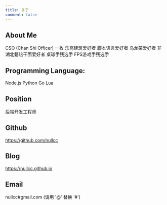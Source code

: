 ```yaml
---
title: 关于
comment: false
---
```


## About Me

CSO (Chan Shi Officer) 一枚
乐高建筑爱好者
脚本语言爱好者
乌龙茶爱好者
非湖北籍热干面爱好者
桌球手残选手
FPS游戏手残选手


## Programming Language:

Node.js
Python
Go
Lua


## Position

后端开发工程师


## Github

https://github.com/nullcc


## Blog

https://nullcc.github.io
    
              
## Email

nullcc#gmail.com (请用 '@' 替换 '#')
